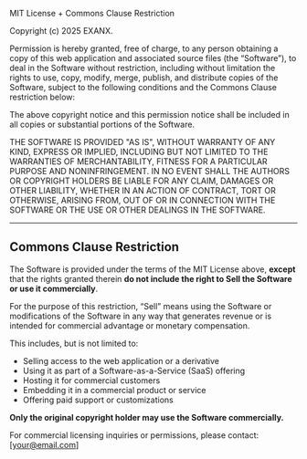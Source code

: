 MIT License + Commons Clause Restriction

Copyright (c) 2025 EXANX.

Permission is hereby granted, free of charge, to any person obtaining a copy
of this web application and associated source files (the “Software”), to deal 
in the Software without restriction, including without limitation the rights 
to use, copy, modify, merge, publish, and distribute copies of the Software, 
subject to the following conditions and the Commons Clause restriction below:

The above copyright notice and this permission notice shall be included 
in all copies or substantial portions of the Software.

THE SOFTWARE IS PROVIDED "AS IS", WITHOUT WARRANTY OF ANY KIND, EXPRESS OR 
IMPLIED, INCLUDING BUT NOT LIMITED TO THE WARRANTIES OF MERCHANTABILITY, 
FITNESS FOR A PARTICULAR PURPOSE AND NONINFRINGEMENT. IN NO EVENT SHALL THE 
AUTHORS OR COPYRIGHT HOLDERS BE LIABLE FOR ANY CLAIM, DAMAGES OR OTHER 
LIABILITY, WHETHER IN AN ACTION OF CONTRACT, TORT OR OTHERWISE, ARISING FROM, 
OUT OF OR IN CONNECTION WITH THE SOFTWARE OR THE USE OR OTHER DEALINGS IN 
THE SOFTWARE.

---

## Commons Clause Restriction

The Software is provided under the terms of the MIT License above, **except** 
that the rights granted therein **do not include the right to Sell the 
Software or use it commercially**.

For the purpose of this restriction, “Sell” means using the Software or 
modifications of the Software in any way that generates revenue or is intended 
for commercial advantage or monetary compensation.

This includes, but is not limited to:

- Selling access to the web application or a derivative
- Using it as part of a Software-as-a-Service (SaaS) offering
- Hosting it for commercial customers
- Embedding it in a commercial product or service
- Offering paid support or customizations

**Only the original copyright holder may use the Software commercially.**

For commercial licensing inquiries or permissions, please contact: [your@email.com]
